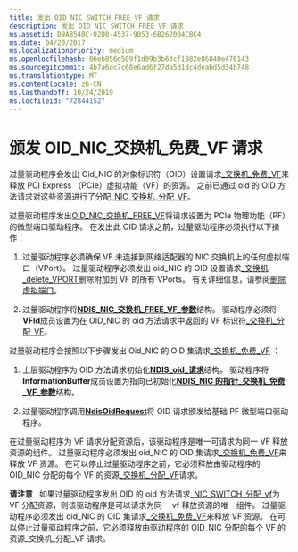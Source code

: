 ```yaml
---
title: 发出 OID_NIC_SWITCH_FREE_VF 请求
description: 发出 OID_NIC_SWITCH_FREE_VF 请求
ms.assetid: D9A8548C-02D8-4537-9053-6B262004CBC4
ms.date: 04/20/2017
ms.localizationpriority: medium
ms.openlocfilehash: 06eb856d509f1d09b3b63cf1982e86840e476143
ms.sourcegitcommit: 4b7a6ac7c68e6ad6f27da5d1dc4deabd5d34b748
ms.translationtype: MT
ms.contentlocale: zh-CN
ms.lasthandoff: 10/24/2019
ms.locfileid: "72844152"
---
```

# <a name="issuing-oid_nic_switch_free_vf-requests"></a>颁发 OID\_NIC\_交换机\_免费\_VF 请求


过量驱动程序会发出 Oid\_NIC 的对象标识符（OID）设置请求[\_交换机\_免费\_VF](https://docs.microsoft.com/windows-hardware/drivers/network/oid-nic-switch-free-vf)来释放 PCI Express （PCIe）虚拟功能（VF）的资源。 之前已通过 oid 的 OID 方法请求对这些资源进行了分配[\_NIC\_交换机\_分配\_VF](https://docs.microsoft.com/windows-hardware/drivers/network/oid-nic-switch-allocate-vf)。

过量驱动程序发出[OID\_NIC\_交换机\_FREE\_VF](https://docs.microsoft.com/windows-hardware/drivers/network/oid-nic-switch-free-vf)将请求设置为 PCIe 物理功能（PF）的微型端口驱动程序。 在发出此 OID 请求之前，过量驱动程序必须执行以下操作：

1.  过量驱动程序必须确保 VF 未连接到网络适配器的 NIC 交换机上的任何虚拟端口（VPort）。 过量驱动程序必须发出 oid\_NIC 的 OID 设置请求[\_交换机\_delete\_VPORT](https://docs.microsoft.com/windows-hardware/drivers/network/oid-nic-switch-delete-vport)删除附加到 VF 的所有 VPorts。 有关详细信息，请参阅[删除虚拟端口](deleting-a-virtual-port.md)。

2.  过量驱动程序将[**NDIS\_NIC\_交换机\_FREE\_VF\_参数**](https://docs.microsoft.com/windows-hardware/drivers/ddi/ntddndis/ns-ntddndis-_ndis_nic_switch_free_vf_parameters)结构。 驱动程序必须将**VFId**成员设置为在 OID\_NIC 的 oid 方法请求中返回的 VF 标识符[\_交换机\_分配\_VF](https://docs.microsoft.com/windows-hardware/drivers/network/oid-nic-switch-allocate-vf)。

过量驱动程序会按照以下步骤发出 Oid\_NIC 的 OID 集请求[\_交换机\_免费\_VF](https://docs.microsoft.com/windows-hardware/drivers/network/oid-nic-switch-free-vf) ：

1.  上层驱动程序为 OID 方法请求初始化[**NDIS\_oid\_请求**](https://docs.microsoft.com/windows-hardware/drivers/ddi/ndis/ns-ndis-_ndis_oid_request)结构。 驱动程序将**InformationBuffer**成员设置为指向已初始化[**NDIS\_NIC 的指针\_交换机\_免费\_VF\_参数**](https://docs.microsoft.com/windows-hardware/drivers/ddi/ntddndis/ns-ntddndis-_ndis_nic_switch_free_vf_parameters)结构。

2.  过量驱动程序调用[**NdisOidRequest**](https://docs.microsoft.com/windows-hardware/drivers/ddi/ndis/nf-ndis-ndisoidrequest)将 OID 请求颁发给基础 PF 微型端口驱动程序。

在过量驱动程序为 VF 请求分配资源后，该驱动程序是唯一可请求为同一 VF 释放资源的组件。 过量驱动程序必须发出 oid\_NIC 的 OID 集请求[\_交换机\_免费\_VF](https://docs.microsoft.com/windows-hardware/drivers/network/oid-nic-switch-free-vf)来释放 VF 资源。 在可以停止过量驱动程序之前，它必须释放由驱动程序的 OID\_NIC 分配的每个 VF 的资源[\_交换机\_分配\_VF](https://docs.microsoft.com/windows-hardware/drivers/network/oid-nic-switch-allocate-vf)请求。

**请注意**   如果过量驱动程序发出 OID 的 oid 方法请求[\_NIC\_SWITCH\_分配\_vf](https://docs.microsoft.com/windows-hardware/drivers/network/oid-nic-switch-allocate-vf)为 VF 分配资源，则该驱动程序是可以请求为同一 vf 释放资源的唯一组件。 过量驱动程序必须发出 oid\_NIC 的 OID 集请求[\_交换机\_免费\_VF](https://docs.microsoft.com/windows-hardware/drivers/network/oid-nic-switch-free-vf)来释放 VF 资源。 在可以停止过量驱动程序之前，它必须释放由驱动程序的 OID\_NIC 分配的每个 VF 的资源\_交换机\_分配\_VF 请求。

 

 

 





